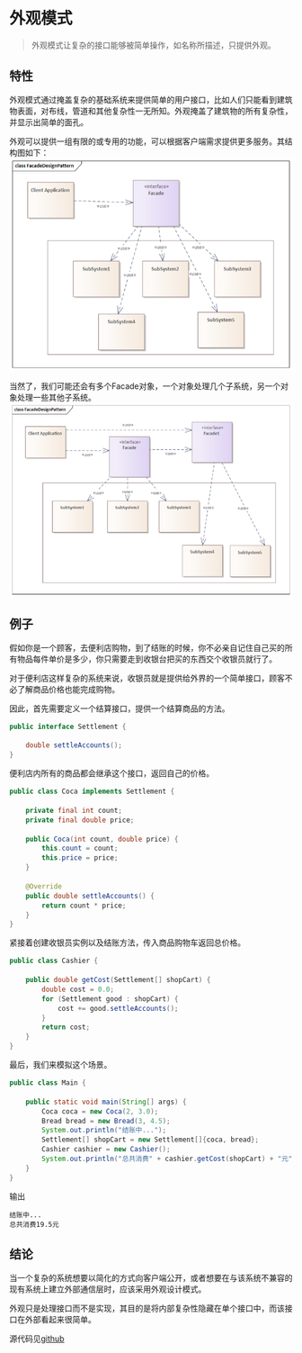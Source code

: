 # 外观模式
> 外观模式让复杂的接口能够被简单操作，如名称所描述，只提供外观。

## 特性
外观模式通过掩盖复杂的基础系统来提供简单的用户接口，比如人们只能看到建筑物表面，对布线，管道和其他复杂性一无所知。外观掩盖了建筑物的所有复杂性，并显示出简单的面孔。

外观可以提供一组有限的或专用的功能，可以根据客户端需求提供更多服务。其结构图如下：
![](./img/facadedesignpattern.png)

当然了，我们可能还会有多个Facade对象，一个对象处理几个子系统，另一个对象处理一些其他子系统。
![](./img/facadedesignpattern1.png)

## 例子
假如你是一个顾客，去便利店购物，到了结账的时候，你不必亲自记住自己买的所有物品每件单价是多少，你只需要走到收银台把买的东西交个收银员就行了。

对于便利店这样复杂的系统来说，收银员就是提供给外界的一个简单接口，顾客不必了解商品价格也能完成购物。

因此，首先需要定义一个结算接口，提供一个结算商品的方法。
```java
public interface Settlement {

    double settleAccounts();
}
```
便利店内所有的商品都会继承这个接口，返回自己的价格。
```java
public class Coca implements Settlement {

    private final int count;
    private final double price;

    public Coca(int count, double price) {
        this.count = count;
        this.price = price;
    }

    @Override
    public double settleAccounts() {
        return count * price;
    }
}
```
紧接着创建收银员实例以及结账方法，传入商品购物车返回总价格。
```java
public class Cashier {

    public double getCost(Settlement[] shopCart) {
        double cost = 0.0;
        for (Settlement good : shopCart) {
            cost += good.settleAccounts();
        }
        return cost;
    }
}
```
最后，我们来模拟这个场景。
```java
public class Main {

    public static void main(String[] args) {
        Coca coca = new Coca(2, 3.0);
        Bread bread = new Bread(3, 4.5);
        System.out.println("结账中...");
        Settlement[] shopCart = new Settlement[]{coca, bread};
        Cashier cashier = new Cashier();
        System.out.println("总共消费" + cashier.getCost(shopCart) + "元");
    }
}
```
输出
```
结账中...
总共消费19.5元
```

## 结论
当一个复杂的系统想要以简化的方式向客户端公开，或者想要在与该系统不兼容的现有系统上建立外部通信层时，应该采用外观设计模式。

外观只是处理接口而不是实现，其目的是将内部复杂性隐藏在单个接口中，而该接口在外部看起来很简单。

源代码见[github](https://github.com/surzia/design-pattern)